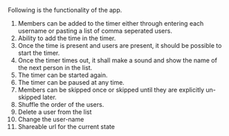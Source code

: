 Following is the functionality of the app.
1. Members can be added to the timer either through entering each username or pasting a list of comma seperated users.
2. Ability to add the time in the timer.
3. Once the time is present and users are present, it should be possible to start the timer.
4. Once the timer times out, it shall make a sound and show the name of the next person in the list.
5. The timer can be started again.
6. The timer can be paused at any time.
7. Members can be skipped once or skipped until they are explicitly un-skipped later.
8. Shuffle the order of the users.
9. Delete a user from the list
10. Change the user-name
11. Shareable url for the current state